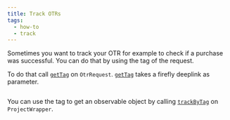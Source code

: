```yaml
---
title: Track OTRs
tags:
  - how-to
  - track
---
```


Sometimes you want to track your OTR for example to check if a purchase was successful.
You can do that by using the tag of the request.

To do that call [`getTag`](../reference-api/classes/DatasetClassOtr.OtrRequest.md#gettag) on `OtrRequest`.
[`getTag`](../reference-api/classes/DatasetClassOtr.OtrRequest.md#gettag) takes a firefly deeplink as parameter.

```tsx file=../../../packages/sdk/examples/nft/otr/purchase.ts#L24
```

You can use the tag to get an observable object by calling [`trackByTag`](../reference-api/classes/ProjectWrapper#trackbytag) on `ProjectWrapper`.

```tsx file=../../../packages/sdk/examples/nft/otr/purchase.ts#L25-L27
```
